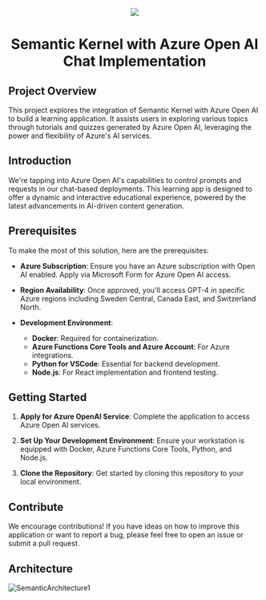 <p align="center">
  <a href="https://skillicons.dev">
    <img src="https://skillicons.dev/icons?i=azure,react,py,docker,terraform,vscode" />
  </a>
</p>

<h1 align="center">Semantic Kernel with Azure Open AI Chat Implementation</h1>


## Project Overview

This project explores the integration of Semantic Kernel with Azure Open AI to build a learning application. It assists users in exploring various topics through tutorials and quizzes generated by Azure Open AI, leveraging the power and flexibility of Azure's AI services.

## Introduction

We're tapping into Azure Open AI's capabilities to control prompts and requests in our chat-based deployments. This learning app is designed to offer a dynamic and interactive educational experience, powered by the latest advancements in AI-driven content generation.

## Prerequisites

To make the most of this solution, here are the prerequisites:

- **Azure Subscription**: Ensure you have an Azure subscription with Open AI enabled. Apply via Microsoft Form for Azure Open AI access.

- **Region Availability**: Once approved, you'll access GPT-4 in specific Azure regions including Sweden Central, Canada East, and Switzerland North.

- **Development Environment**:
  - **Docker**: Required for containerization.
  - **Azure Functions Core Tools and Azure Account**: For Azure integrations.
  - **Python for VSCode**: Essential for backend development.
  - **Node.js**: For React implementation and frontend testing.

## Getting Started

1. **Apply for Azure OpenAI Service**: Complete the application to access Azure Open AI services.

2. **Set Up Your Development Environment**: Ensure your workstation is equipped with Docker, Azure Functions Core Tools, Python, and Node.js.

3. **Clone the Repository**: Get started by cloning this repository to your local environment.

## Contribute

We encourage contributions! If you have ideas on how to improve this application or want to report a bug, please feel free to open an issue or submit a pull request.


## Architecture

![SemanticArchitecture1](https://github.com/passadis/learning-aid/assets/53148138/9bab4863-e7b8-42cc-a9ff-fc4ca2d5c66d)
